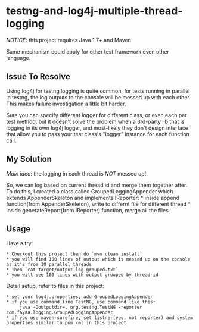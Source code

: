 testng-and-log4j-multiple-thread-logging
========================================

*NOTICE*: this project requires Java 1.7+ and Maven

Same mechanism could apply for other test framework even other language.

Issue To Resolve
----------------------------------------

Using log4j for testng logging is quite common, for tests running in parallel in testng, the log outputs to the console will be messed up with each other. This makes failure investigation a little bit harder.

Sure you can specify different logger for different class, or even each per test method, but it doesn't solve the problem when a 3rd-party lib that is logging in its own log4j logger, and most-likely they don't design interface that allow you to pass your test class's "logger" instance for each function call.


My Solution
----------------------------------------

*Main idea*: the logging in each thread is *NOT* messed up!

So, we can log based on current thread id and merge them together after. To do this, I created a class called GroupedLoggingAppender which extends AppenderSkeleton and implements IReporter:
    * inside append function(from AppenderSkeleton), write to differnt file for different thread
    * inside generateReport(from IReporter) function, merge all the files

Usage
----------------------------------------

Have a try:

    * Checkout this project then do `mvn clean install`
    * you will find 100 lines of output which is messed up on the console as it's from 10 parallel threads
    * Then `cat target/output.log.grouped.txt`
    * you will see 100 lines with output grouped by thread-id


Detail setup, refer to files in this project:

    * set your log4j.properties, add GroupedLoggingAppender
    * if you use command line TestNG, use command like this:
         java -Doutputdir=. org.testng.TestNG -reporter com.fayaa.logging.GroupedLoggingAppender
    * if you use maven-surefire, set listner(yes, not reporter) and system properties similar to pom.xml in this project


